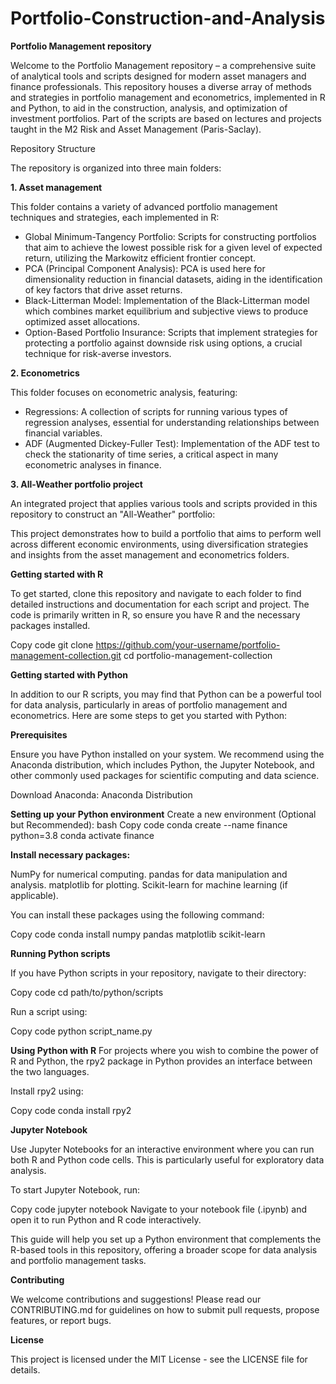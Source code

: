 # Portfolio-Construction-and-Analysis
**Portfolio Management repository**

Welcome to the Portfolio Management repository – a comprehensive suite of analytical tools and scripts designed for modern asset managers and finance professionals. This repository houses a diverse array of methods and strategies in portfolio management and econometrics, implemented in R and Python, to aid in the construction, analysis, and optimization of investment portfolios. Part of the scripts are based on lectures and projects taught in the M2 Risk and Asset Management (Paris-Saclay).

Repository Structure

The repository is organized into three main folders:

**1. Asset management**

This folder contains a variety of advanced portfolio management techniques and strategies, each implemented in R:

- Global Minimum-Tangency Portfolio: Scripts for constructing portfolios that aim to achieve the lowest possible risk for a given level of expected return, utilizing the Markowitz efficient frontier concept.
- PCA (Principal Component Analysis): PCA is used here for dimensionality reduction in financial datasets, aiding in the identification of key factors that drive asset returns.
- Black-Litterman Model: Implementation of the Black-Litterman model which combines market equilibrium and subjective views to produce optimized asset allocations.
- Option-Based Portfolio Insurance: Scripts that implement strategies for protecting a portfolio against downside risk using options, a crucial technique for risk-averse investors.

**2. Econometrics**

This folder focuses on econometric analysis, featuring:

- Regressions: A collection of scripts for running various types of regression analyses, essential for understanding relationships between financial variables.
- ADF (Augmented Dickey-Fuller Test): Implementation of the ADF test to check the stationarity of time series, a critical aspect in many econometric analyses in finance.

**3. All-Weather portfolio project**

An integrated project that applies various tools and scripts provided in this repository to construct an "All-Weather" portfolio:

This project demonstrates how to build a portfolio that aims to perform well across different economic environments, using diversification strategies and insights from the asset management and econometrics folders.

**Getting started with R**

To get started, clone this repository and navigate to each folder to find detailed instructions and documentation for each script and project. The code is primarily written in R, so ensure you have R and the necessary packages installed.

Copy code
git clone https://github.com/your-username/portfolio-management-collection.git
cd portfolio-management-collection

**Getting started with Python**

In addition to our R scripts, you may find that Python can be a powerful tool for data analysis, particularly in areas of portfolio management and econometrics. Here are some steps to get you started with Python:

**Prerequisites**

Ensure you have Python installed on your system. We recommend using the Anaconda distribution, which includes Python, the Jupyter Notebook, and other commonly used packages for scientific computing and data science.

Download Anaconda: Anaconda Distribution

**Setting up your Python environment** 
Create a new environment (Optional but Recommended):
bash
Copy code
conda create --name finance python=3.8
conda activate finance

**Install necessary packages:**

NumPy for numerical computing.
pandas for data manipulation and analysis.
matplotlib for plotting.
Scikit-learn for machine learning (if applicable).

You can install these packages using the following command:

Copy code
conda install numpy pandas matplotlib scikit-learn

**Running Python scripts**

If you have Python scripts in your repository, navigate to their directory:

Copy code
cd path/to/python/scripts

Run a script using:

Copy code
python script_name.py

**Using Python with R**
For projects where you wish to combine the power of R and Python, the rpy2 package in Python provides an interface between the two languages.

Install rpy2 using:

Copy code
conda install rpy2

**Jupyter Notebook**

Use Jupyter Notebooks for an interactive environment where you can run both R and Python code cells. This is particularly useful for exploratory data analysis.

To start Jupyter Notebook, run:

Copy code
jupyter notebook
Navigate to your notebook file (.ipynb) and open it to run Python and R code interactively.

This guide will help you set up a Python environment that complements the R-based tools in this repository, offering a broader scope for data analysis and portfolio management tasks.

**Contributing**

We welcome contributions and suggestions! Please read our CONTRIBUTING.md for guidelines on how to submit pull requests, propose features, or report bugs.

**License**

This project is licensed under the MIT License - see the LICENSE file for details.
